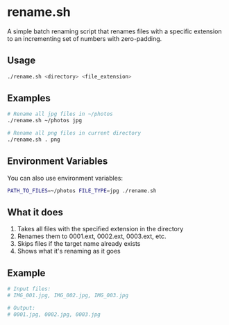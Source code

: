 # rename.sh

A simple batch renaming script that renames files with a specific extension to an incrementing set of numbers with zero-padding.

## Usage

```bash
./rename.sh <directory> <file_extension>
```

## Examples

```bash
# Rename all jpg files in ~/photos
./rename.sh ~/photos jpg

# Rename all png files in current directory
./rename.sh . png
```

## Environment Variables

You can also use environment variables:

```bash
PATH_TO_FILES=~/photos FILE_TYPE=jpg ./rename.sh
```

## What it does

1. Takes all files with the specified extension in the directory
2. Renames them to 0001.ext, 0002.ext, 0003.ext, etc.
3. Skips files if the target name already exists
4. Shows what it's renaming as it goes

## Example

```bash
# Input files:
# IMG_001.jpg, IMG_002.jpg, IMG_003.jpg

# Output:
# 0001.jpg, 0002.jpg, 0003.jpg
```